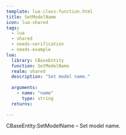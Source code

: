 ```yaml
---
template: lua-class-function.html
title: SetModelName
icon: lua-shared
tags:
  - lua
  - shared
  - needs-verification
  - needs-example
lua:
  library: CBaseEntity
  function: SetModelName
  realm: shared
  description: "Set model name."
  
  arguments:
    - name: "name"
      type: string
  returns:
    
---
```


<div class="lua__search__keywords">
CBaseEntity:SetModelName &#x2013; Set model name.
</div>
